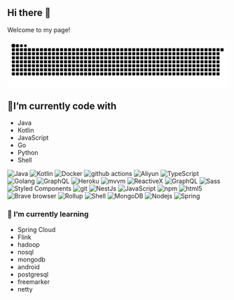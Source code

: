 ## Hi there 👋

Welcome to my page! 

<img align="center" src="https://raw.githubusercontent.com/plexpt/plexpt/snake/github-snake.svg">


## 🔭I’m currently code with

- Java
- Kotlin
- JavaScript
- Go
- Python
- Shell

<p>
    <img alt="Java"
         src="https://img.shields.io/badge/-Java-45b8d8?style=flat-square&logo=java&logoColor=white"/>
    <img alt="Kotlin"
         src="https://img.shields.io/badge/-Kotlin-45b8d8?style=flat-square&logo=Kotlin&logoColor=white"/>
    <img alt="Docker"
         src="https://img.shields.io/badge/-Docker-46a2f1?style=flat-square&logo=docker&logoColor=white"/>
    <img alt="github actions"
         src="https://img.shields.io/badge/-Github_Actions-2088FF?style=flat-square&logo=github-actions&logoColor=white"/>
    <img alt="Aliyun"
         src="https://img.shields.io/badge/-Aliyun-1a73e8?style=flat-square&logo=alibabacloud&logoColor=white"/>
    <img alt="TypeScript"
         src="https://img.shields.io/badge/-TypeScript-007ACC?style=flat-square&logo=typescript&logoColor=white"/>
    <img alt="Golang"
         src="https://img.shields.io/badge/-Golang-5849BE?style=flat-square&logo=Go&logoColor=white"/>
    <img alt="GraphQL"
         src="https://img.shields.io/badge/-GraphQL-311C87?style=flat-square&logo=apollo-graphql&logoColor=white"/>
    <img alt="Heroku"
         src="https://img.shields.io/badge/-Heroku-430098?style=flat-square&logo=heroku&logoColor=white"/>
    <img alt="mvvm"
         src="https://img.shields.io/badge/-Mvvm-764ABC?style=flat-square&logo=redux&logoColor=white"/>
    <img alt="ReactiveX"
         src="https://img.shields.io/badge/-RxJava-B7178C?style=flat-square&logo=reactivex&logoColor=white"/>
    <img alt="GraphQL"
         src="https://img.shields.io/badge/-GraphQL-E10098?style=flat-square&logo=graphql&logoColor=white"/>
    <img alt="Sass"
         src="https://img.shields.io/badge/-Sass-CC6699?style=flat-square&logo=sass&logoColor=white"/>
    <img alt="Styled Components"
         src="https://img.shields.io/badge/-Styled_Components-db7092?style=flat-square&logo=styled-components&logoColor=white"/>
    <img alt="git"
         src="https://img.shields.io/badge/-Git-F05032?style=flat-square&logo=git&logoColor=white"/>
    <img alt="NestJs"
         src="https://img.shields.io/badge/-NestJs-ea2845?style=flat-square&logo=nestjs&logoColor=white"/>
    <img alt="JavaScript"
         src="https://img.shields.io/badge/-JavaScript-DD0031?style=flat-square&logo=JavaScript&logoColor=white"/>
    <img alt="npm"
         src="https://img.shields.io/badge/-NPM-CB3837?style=flat-square&logo=npm&logoColor=white"/>
    <img alt="html5"
         src="https://img.shields.io/badge/-HTML5-E34F26?style=flat-square&logo=html5&logoColor=white"/>
    <img alt="Brave browser"
         src="https://img.shields.io/badge/-Brave_Browser-FB542B?style=flat-square&logo=brave&logoColor=white"/>
    <img alt="Rollup"
         src="https://img.shields.io/badge/-Rollup-EC4A3F?style=flat-square&logo=rollup.js&logoColor=white"/>
    <img alt="Shell"
         src="https://img.shields.io/badge/-Shell-F9A03C?style=flat-square&logo=Shell&logoColor=white"/>
    <img alt="MongoDB"
         src="https://img.shields.io/badge/-MongoDB-13aa52?style=flat-square&logo=mongodb&logoColor=white"/>
    <img alt="Nodejs"
         src="https://img.shields.io/badge/-Nodejs-43853d?style=flat-square&logo=Node.js&logoColor=white"/>
    <img alt="Spring"
         src="https://img.shields.io/badge/-Spring%20Cloud-43853d?style=flat-square&logo=spring&logoColor=white"/>
</p>

### 🌱 I’m currently learning

- Spring Cloud
- Flink
- hadoop
- nosql
- mongodb
- android
- postgresql
- freemarker
- netty
